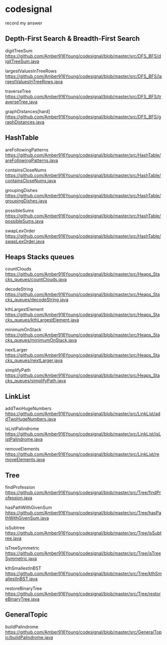 # codesignal

record my answer
## Depth-First Search & Breadth-First Search
digitTreeSum https://github.com/Amber916Young/codesignal/blob/master/src/DFS_BFS/digitTreeSum.java

largestValuesInTreeRows https://github.com/Amber916Young/codesignal/blob/master/src/DFS_BFS/largestValuesInTreeRows.java

traverseTree https://github.com/Amber916Young/codesignal/blob/master/src/DFS_BFS/traverseTree.java

graphDistances[hard] https://github.com/Amber916Young/codesignal/blob/master/src/DFS_BFS/graphDistances.java


## HashTable
areFollowingPatterns https://github.com/Amber916Young/codesignal/blob/master/src/HashTable/areFollowingPatterns.java

containsCloseNums https://github.com/Amber916Young/codesignal/blob/master/src/HashTable/containsCloseNums.java

groupingDishes https://github.com/Amber916Young/codesignal/blob/master/src/HashTable/groupingDishes.java

possibleSums https://github.com/Amber916Young/codesignal/blob/master/src/HashTable/possibleSums.java

swapLexOrder https://github.com/Amber916Young/codesignal/blob/master/src/HashTable/swapLexOrder.java

## Heaps Stacks queues

countClouds https://github.com/Amber916Young/codesignal/blob/master/src/Heaps_Stacks_queues/countClouds.java

decodeString https://github.com/Amber916Young/codesignal/blob/master/src/Heaps_Stacks_queues/decodeString.java

kthLargestElement https://github.com/Amber916Young/codesignal/blob/master/src/Heaps_Stacks_queues/kthLargestElement.java
 
minimumOnStack https://github.com/Amber916Young/codesignal/blob/master/src/Heaps_Stacks_queues/minimumOnStack.java

nextLarger https://github.com/Amber916Young/codesignal/blob/master/src/Heaps_Stacks_queues/nextLarger.java

simplifyPath https://github.com/Amber916Young/codesignal/blob/master/src/Heaps_Stacks_queues/simplifyPath.java

## LinkList
addTwoHugeNumbers https://github.com/Amber916Young/codesignal/blob/master/src/LinkList/addTwoHugeNumbers.java

isListPalindrome https://github.com/Amber916Young/codesignal/blob/master/src/LinkList/isListPalindrome.java

removeElements https://github.com/Amber916Young/codesignal/blob/master/src/LinkList/removeElements.java


## Tree

findProfession https://github.com/Amber916Young/codesignal/blob/master/src/Tree/findProfession.java

hasPathWithGivenSum https://github.com/Amber916Young/codesignal/blob/master/src/Tree/hasPathWithGivenSum.java

isSubtree https://github.com/Amber916Young/codesignal/blob/master/src/Tree/isSubtree.java

isTreeSymmetric https://github.com/Amber916Young/codesignal/blob/master/src/Tree/isTreeSymmetric.java

kthSmallestInBST https://github.com/Amber916Young/codesignal/blob/master/src/Tree/kthSmallestInBST.java

restoreBinaryTree https://github.com/Amber916Young/codesignal/blob/master/src/Tree/restoreBinaryTree.java


## GeneralTopic
buildPalindrome https://github.com/Amber916Young/codesignal/blob/master/src/GeneralTopic/buildPalindrome.java


